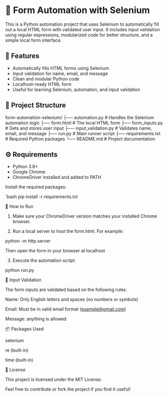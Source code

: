 # 🧠 Form Automation with Selenium

This is a Python automation project that uses Selenium to automatically fill out a local HTML form with validated user input. It includes input validation using regular expressions, modularized code for better structure, and a simple local form interface.

## 🚀 Features

- Automatically fills HTML forms using Selenium
- Input validation for name, email, and message
- Clean and modular Python code
- Localhost-ready HTML form
- Useful for learning Selenium, automation, and input validation

## 📁 Project Structure

form-automation-selenium/ ├── automation.py          # Handles the Selenium automation logic ├── form.html              # The local HTML form ├── form_inputs.py         # Gets and stores user input ├── input_validation.py    # Validates name, email, and message ├── run.py                 # Main runner script ├── requirements.txt       # Required Python packages └── README.md              # Project documentation

## ⚙️ Requirements

- Python 3.8+
- Google Chrome
- ChromeDriver installed and added to PATH

Install the required packages:

`bash
pip install -r requirements.txt

🧪 How to Run

1. Make sure your ChromeDriver version matches your installed Chrome browser.


2. Run a local server to host the form.html. For example:



python -m http.server

Then open the form in your browser at localhost

3. Execute the automation script:



python run.py

🧹 Input Validation

The form inputs are validated based on the following rules:

Name: Only English letters and spaces (no numbers or symbols)

Email: Must be in valid email format (example@gmail.com)

Message: anything is allowed


📦 Packages Used

selenium

re (built-in)

time (built-in)


🪪 License

This project is licensed under the MIT License.

Feel free to contribute or fork the project if you find it useful!

